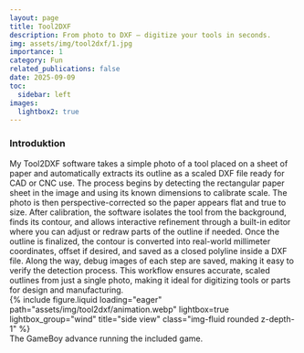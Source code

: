 ```yaml
---
layout: page
title: Tool2DXF
description: From photo to DXF — digitize your tools in seconds. 
img: assets/img/tool2dxf/1.jpg
importance: 1
category: Fun
related_publications: false
date: 2025-09-09
toc:
  sidebar: left
images:
  lightbox2: true
---
```


<h3>Introduktion</h3>
My Tool2DXF software takes a simple photo of a tool placed on a sheet of paper and automatically extracts its outline as a scaled DXF file ready for CAD or CNC use. The process begins by detecting the rectangular paper sheet in the image and using its known dimensions to calibrate scale. The photo is then perspective-corrected so the paper appears flat and true to size. After calibration, the software isolates the tool from the background, finds its contour, and allows interactive refinement through a built-in editor where you can adjust or redraw parts of the outline if needed. Once the outline is finalized, the contour is converted into real-world millimeter coordinates, offset if desired, and saved as a closed polyline inside a DXF file. Along the way, debug images of each step are saved, making it easy to verify the detection process. This workflow ensures accurate, scaled outlines from just a single photo, making it ideal for digitizing tools or parts for design and manufacturing.



<div class="row">
    <div class="col-sm mt-3 mt-md-0">
        {% include figure.liquid loading="eager" path="assets/img/tool2dxf/animation.webp" lightbox=true lightbox_group="wind" title="side view" class="img-fluid rounded z-depth-1" %}
    </div>
</div>
<div class="caption">
    The GameBoy advance running the included game.
</div>
